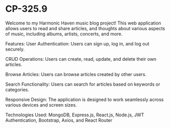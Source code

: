 # CP-325.9
Welcome to my Harmonic Haven music blog project! This web application allows users to read and share articles, and thoughts about various aspects of music, including albums, artists, concerts, and more.

Features:
User Authentication: Users can sign up, log in, and log out securely.

CRUD Operations: Users can create, read, update, and delete their own articles.

Browse Articles: Users can browse articles created by other users.

Search Functionality: Users can search for articles based on keywords or categories.

Responsive Design: The application is designed to work seamlessly across various devices and screen sizes.

Technologies Used:
MongoDB,
Express.js,
React.js,
Node.js,
JWT Authentication,
Bootstrap,
Axios, and
React Router

